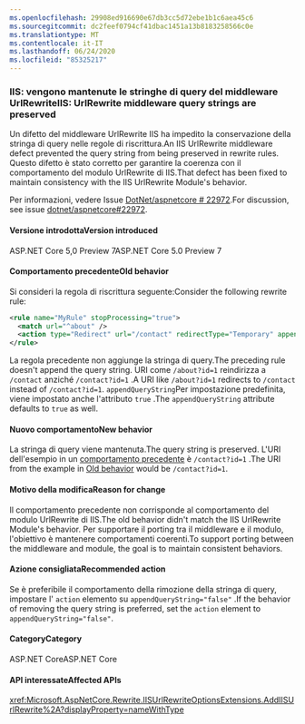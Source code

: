 ```yaml
---
ms.openlocfilehash: 29908ed916690e67db3cc5d72ebe1b1c6aea45c6
ms.sourcegitcommit: dc2feef0794cf41dbac1451a13b8183258566c0e
ms.translationtype: MT
ms.contentlocale: it-IT
ms.lasthandoff: 06/24/2020
ms.locfileid: "85325217"
---
```

### <a name="iis-urlrewrite-middleware-query-strings-are-preserved"></a><span data-ttu-id="72fe5-101">IIS: vengono mantenute le stringhe di query del middleware UrlRewrite</span><span class="sxs-lookup"><span data-stu-id="72fe5-101">IIS: UrlRewrite middleware query strings are preserved</span></span>

<span data-ttu-id="72fe5-102">Un difetto del middleware UrlRewrite IIS ha impedito la conservazione della stringa di query nelle regole di riscrittura.</span><span class="sxs-lookup"><span data-stu-id="72fe5-102">An IIS UrlRewrite middleware defect prevented the query string from being preserved in rewrite rules.</span></span> <span data-ttu-id="72fe5-103">Questo difetto è stato corretto per garantire la coerenza con il comportamento del modulo UrlRewrite di IIS.</span><span class="sxs-lookup"><span data-stu-id="72fe5-103">That defect has been fixed to maintain consistency with the IIS UrlRewrite Module's behavior.</span></span>

<span data-ttu-id="72fe5-104">Per informazioni, vedere Issue [DotNet/aspnetcore # 22972](https://github.com/dotnet/aspnetcore/issues/22972).</span><span class="sxs-lookup"><span data-stu-id="72fe5-104">For discussion, see issue [dotnet/aspnetcore#22972](https://github.com/dotnet/aspnetcore/issues/22972).</span></span>

#### <a name="version-introduced"></a><span data-ttu-id="72fe5-105">Versione introdotta</span><span class="sxs-lookup"><span data-stu-id="72fe5-105">Version introduced</span></span>

<span data-ttu-id="72fe5-106">ASP.NET Core 5,0 Preview 7</span><span class="sxs-lookup"><span data-stu-id="72fe5-106">ASP.NET Core 5.0 Preview 7</span></span>

#### <a name="old-behavior"></a><span data-ttu-id="72fe5-107">Comportamento precedente</span><span class="sxs-lookup"><span data-stu-id="72fe5-107">Old behavior</span></span>

<span data-ttu-id="72fe5-108">Si consideri la regola di riscrittura seguente:</span><span class="sxs-lookup"><span data-stu-id="72fe5-108">Consider the following rewrite rule:</span></span>

```xml
<rule name="MyRule" stopProcessing="true">
  <match url="^about" />
  <action type="Redirect" url="/contact" redirectType="Temporary" appendQueryString="true" />
</rule>
```

<span data-ttu-id="72fe5-109">La regola precedente non aggiunge la stringa di query.</span><span class="sxs-lookup"><span data-stu-id="72fe5-109">The preceding rule doesn't append the query string.</span></span> <span data-ttu-id="72fe5-110">URI come `/about?id=1` reindirizza a `/contact` anziché `/contact?id=1` .</span><span class="sxs-lookup"><span data-stu-id="72fe5-110">A URI like `/about?id=1` redirects to `/contact` instead of `/contact?id=1`.</span></span> <span data-ttu-id="72fe5-111">`appendQueryString`Per impostazione predefinita, viene impostato anche l'attributo `true` .</span><span class="sxs-lookup"><span data-stu-id="72fe5-111">The `appendQueryString` attribute defaults to `true` as well.</span></span>

#### <a name="new-behavior"></a><span data-ttu-id="72fe5-112">Nuovo comportamento</span><span class="sxs-lookup"><span data-stu-id="72fe5-112">New behavior</span></span>

<span data-ttu-id="72fe5-113">La stringa di query viene mantenuta.</span><span class="sxs-lookup"><span data-stu-id="72fe5-113">The query string is preserved.</span></span> <span data-ttu-id="72fe5-114">L'URI dell'esempio in un [comportamento precedente](#old-behavior) è `/contact?id=1` .</span><span class="sxs-lookup"><span data-stu-id="72fe5-114">The URI from the example in [Old behavior](#old-behavior) would be `/contact?id=1`.</span></span>

#### <a name="reason-for-change"></a><span data-ttu-id="72fe5-115">Motivo della modifica</span><span class="sxs-lookup"><span data-stu-id="72fe5-115">Reason for change</span></span>

<span data-ttu-id="72fe5-116">Il comportamento precedente non corrisponde al comportamento del modulo UrlRewrite di IIS.</span><span class="sxs-lookup"><span data-stu-id="72fe5-116">The old behavior didn't match the IIS UrlRewrite Module's behavior.</span></span> <span data-ttu-id="72fe5-117">Per supportare il porting tra il middleware e il modulo, l'obiettivo è mantenere comportamenti coerenti.</span><span class="sxs-lookup"><span data-stu-id="72fe5-117">To support porting between the middleware and module, the goal is to maintain consistent behaviors.</span></span>

#### <a name="recommended-action"></a><span data-ttu-id="72fe5-118">Azione consigliata</span><span class="sxs-lookup"><span data-stu-id="72fe5-118">Recommended action</span></span>

<span data-ttu-id="72fe5-119">Se è preferibile il comportamento della rimozione della stringa di query, impostare l' `action` elemento su `appendQueryString="false"` .</span><span class="sxs-lookup"><span data-stu-id="72fe5-119">If the behavior of removing the query string is preferred, set the `action` element to `appendQueryString="false"`.</span></span>

#### <a name="category"></a><span data-ttu-id="72fe5-120">Category</span><span class="sxs-lookup"><span data-stu-id="72fe5-120">Category</span></span>

<span data-ttu-id="72fe5-121">ASP.NET Core</span><span class="sxs-lookup"><span data-stu-id="72fe5-121">ASP.NET Core</span></span>

#### <a name="affected-apis"></a><span data-ttu-id="72fe5-122">API interessate</span><span class="sxs-lookup"><span data-stu-id="72fe5-122">Affected APIs</span></span>

<xref:Microsoft.AspNetCore.Rewrite.IISUrlRewriteOptionsExtensions.AddIISUrlRewrite%2A?displayProperty=nameWithType>

<!--

#### Affected APIs

`Overload:Microsoft.AspNetCore.Rewrite.IISUrlRewriteOptionsExtensions.AddIISUrlRewrite`

-->
